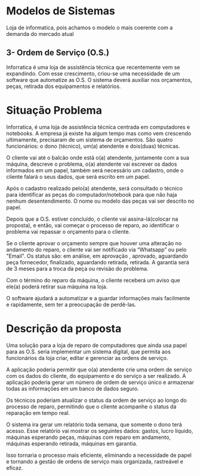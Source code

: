 # Modelos de Sistemas

Loja de informatica, pois achamos o modelo o mais coerente com a demanda do mercado atual

## 3- Ordem de Serviço (O.S.)

Inforratica é uma loja de assistência técnica que recentemente vem se expandindo. Com esse crescimento, criou-se uma necessidade de um software que automatize as O.S. O sistema deverá auxiliar nos orçamentos, peças, retirada dos equipamentos e relatórios.

# Situação Problema

Inforratica, é uma loja de assistência técnica centrada em computadores e notebooks. A empresa já existe ha algum tempo mas como vem crescendo ultimamente, precisaram de um sistema de orçamentos. São quatro funcionários: o dono (técnico), um(a) atendente e dois(duas) técnicas.

O cliente vai até o balcão onde está o(a) atendente, juntamente com a sua máquina, descreve o problema, o(a) atendente vai escrever os dados informados em um papel, também será necessário um cadastro, onde o cliente falará o seus dados, que será escrito em um papel.

Após o cadastro realizado pelo(a) atendente, será consultado o técnico para identificar as peças do computador/notebook para que não haja nenhum desentendimento. O nome ou modelo das peças vai ser descrito no papel.

Depois que a O.S. estiver concluído, o cliente vai assina-lá(colocar na proposta), e então, vai começar o processo de reparo, ao identificar o problema vai repassar o orçamento para o cliente. 

Se o cliente aprovar o orçamento sempre que houver uma alteração no andamento do reparo, o cliente vai ser notificado via “Whatsapp” ou pelo "Email". Os status são: em análise, em aprovação , aprovado, aguardando peça fornecedor, finalizado, aguardando retirada, retirada. A garantia será de 3 meses para a troca da peça ou revisão do problema.
	
Com o término do reparo da máquina, o cliente receberá um aviso que ele(a) poderá retirar sua máquina na loja.

O software ajudará a automatizar e a guardar informações mais facilmente e rapidamente, sem ter a preocupação de perdê-las.

# Descrição da proposta

Uma solução para a loja de reparo de computadores que ainda usa papel para as O.S. seria implementar um sistema digital, que permita aos funcionários da loja criar, editar e gerenciar as ordens de serviço.

A aplicação poderia permitir que o(a) atendente crie uma ordem de serviço com os dados do cliente, do equipamento e do serviço a ser realizado. A aplicação poderia gerar um número de ordem de serviço único e armazenar todas as informações em um banco de dados seguro.

Os técnicos poderiam atualizar o status da ordem de serviço ao longo do processo de reparo, permitindo que o cliente acompanhe o status da reparação em tempo real.

O sistema ira gerar um relatório toda semana, que somente o dono terá acesso. Esse relatório vai mostrar os seguintes dados: gastos, lucro líquido, máquinas esperando peças, máquinas com reparo em andamento, máquinas esperando retirada, máquinas em garantia.

Isso tornaria o processo mais eficiente, eliminando a necessidade de papel e tornando a gestão de ordens de serviço mais organizada, rastreável e eficaz.
